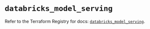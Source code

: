 # `databricks_model_serving`

Refer to the Terraform Registry for docs: [`databricks_model_serving`](https://registry.terraform.io/providers/databricks/databricks/1.83.0/docs/resources/model_serving).
